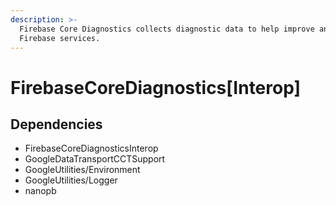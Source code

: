 ```yaml
---
description: >-
  Firebase Core Diagnostics collects diagnostic data to help improve and provide
  Firebase services.
---
```


# FirebaseCoreDiagnostics\[Interop]

## Dependencies

* FirebaseCoreDiagnosticsInterop
* GoogleDataTransportCCTSupport
* GoogleUtilities/Environment
* GoogleUtilities/Logger
* nanopb

